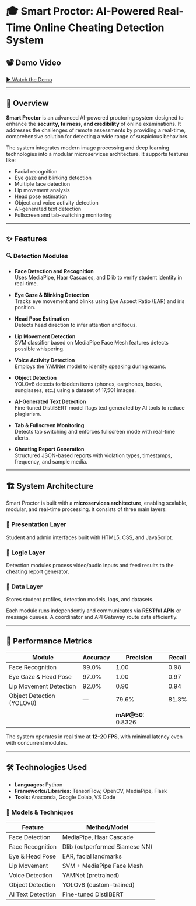 # 🎓 Smart Proctor: AI-Powered Real-Time Online Cheating Detection System

## 📽️ Demo Video

[▶️ Watch the Demo](https://drive.google.com/file/d/1BuWrTff6YPKgqpXINc5HhNJJM437ftri/view?usp=drive_link)  

---

## 📌 Overview

**Smart Proctor** is an advanced AI-powered proctoring system designed to enhance the **security, fairness, and credibility** of online examinations. It addresses the challenges of remote assessments by providing a real-time, comprehensive solution for detecting a wide range of suspicious behaviors.

The system integrates modern image processing and deep learning technologies into a modular microservices architecture. It supports features like:

- Facial recognition
- Eye gaze and blinking detection
- Multiple face detection
- Lip movement analysis
- Head pose estimation
- Object and voice activity detection
- AI-generated text detection
- Fullscreen and tab-switching monitoring

---

## ✨ Features

### 🔍 Detection Modules

- **Face Detection and Recognition**  
  Uses MediaPipe, Haar Cascades, and Dlib to verify student identity in real-time.

- **Eye Gaze & Blinking Detection**  
  Tracks eye movement and blinks using Eye Aspect Ratio (EAR) and iris position.

- **Head Pose Estimation**  
  Detects head direction to infer attention and focus.

- **Lip Movement Detection**  
  SVM classifier based on MediaPipe Face Mesh features detects possible whispering.

- **Voice Activity Detection**  
  Employs the YAMNet model to identify speaking during exams.

- **Object Detection**  
  YOLOv8 detects forbidden items (phones, earphones, books, sunglasses, etc.) using a dataset of 17,501 images.

- **AI-Generated Text Detection**  
  Fine-tuned DistilBERT model flags text generated by AI tools to reduce plagiarism.

- **Tab & Fullscreen Monitoring**  
  Detects tab switching and enforces fullscreen mode with real-time alerts.

- **Cheating Report Generation**  
  Structured JSON-based reports with violation types, timestamps, frequency, and sample media.

---

## 🏗️ System Architecture

Smart Proctor is built with a **microservices architecture**, enabling scalable, modular, and real-time processing. It consists of three main layers:

### 📘 Presentation Layer
Student and admin interfaces built with HTML5, CSS, and JavaScript.

### 🧠 Logic Layer
Detection modules process video/audio inputs and feed results to the cheating report generator.

### 💾 Data Layer
Stores student profiles, detection models, logs, and datasets.

Each module runs independently and communicates via **RESTful APIs** or message queues. A coordinator and API Gateway route data efficiently.

---

## 🚀 Performance Metrics

| Module                    | Accuracy | Precision | Recall |
|--------------------------|----------|-----------|--------|
| Face Recognition         | 99.0%    | 1.00      | 0.98   |
| Eye Gaze & Head Pose     | 97.0%    | 1.00      | 0.97   |
| Lip Movement Detection   | 92.0%    | 0.90      | 0.94   |
| Object Detection (YOLOv8)| —        | 79.6%     | 81.3%  |
|                          |          |           |        |
|                          |          | **mAP@50:** 0.8326 |        |

The system operates in real time at **12–20 FPS**, with minimal latency even with concurrent modules.

---

## 🛠️ Technologies Used

- **Languages:** Python  
- **Frameworks/Libraries:** TensorFlow, OpenCV, MediaPipe, Flask  
- **Tools:** Anaconda, Google Colab, VS Code  

### 🔬 Models & Techniques

| Feature               | Method/Model |
|----------------------|--------------|
| Face Detection       | MediaPipe, Haar Cascade |
| Face Recognition     | Dlib (outperformed Siamese NN) |
| Eye & Head Pose      | EAR, facial landmarks |
| Lip Movement         | SVM + MediaPipe Face Mesh |
| Voice Detection      | YAMNet (pretrained) |
| Object Detection     | YOLOv8 (custom-trained) |
| AI Text Detection    | Fine-tuned DistilBERT |

